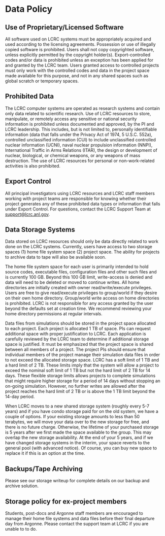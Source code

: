 # Data Policy

## Use of Proprietary/Licensed Software

All software used on LCRC systems must be appropriately acquired and used according to the licensing agreements. Possession or use of illegally copied software is prohibited. Users shall not copy copyrighted software, unless explicitly permitted by the copyright holder(s). Export-controlled codes and/or data is prohibited unless an exception has been applied for and granted by the LCRC team. Users granted access to controlled projects must only work with the controlled codes and data in the project space made available for this purpose, and not in any shared spaces such as global scratch or temporary spaces.

## Prohibited Data

The LCRC computer systems are operated as research systems and contain only data related to scientific research. Use of LCRC resources to store, manipulate, or remotely access any sensitive or national security information is prohibited unless documented and approved, by the PI and LCRC leadership. This includes, but is not limited to, personally identifiable information (data that falls under the Privacy Act of 1974, 5 U.S.C. 552a), controlled unclassified information (CUI) to include unclassified controlled nuclear information (UCNI), naval nuclear propulsion information (NNPI), International Traffic in Arms Relations (ITAR), the design or development of nuclear, biological, or chemical weapons, or any weapons of mass destruction. The use of LCRC resources for personal or non-work-related activities is also prohibited.

## Export Control

All principal investigators using LCRC resources and LCRC staff members working with project teams are responsible for knowing whether their project generates any of these prohibited data types or information that falls under Export Control. For questions, contact the LCRC Support Team at <support@lcrc.anl.gov>.

## Data Storage Systems

Data stored on LCRC resources should only be data directly related to work done on the LCRC systems. Currently, users have access to two storage spaces (1) home file system space (2) project space. The ability for projects to archive data to tape will also be available soon.

The home file system space for each user is primarily intended to hold source codes, executable files, configuration files and other such files and is currently 100 GB. Beyond this 100 GB limit, write-access is denied and data will need to be deleted or moved to continue writes. All home directories are initially created with owner read/write/execute privileges. Users are free to give read/execute privileges to group/world if they desire on their own home directory. Group/world write access on home directories is prohibited. LCRC is not responsible for any access granted by the user beyond the defaults set at creation time. We recommend reviewing your home directory permissions at regular intervals.

Data files from simulations should be stored in the project space allocated to each project. Each project is allocated 1 TB of space. PIs can request additional space with proper justification to LCRC. Each application is carefully reviewed by the LCRC team to determine if additional storage space is justified. It must be emphasized that the project space is shared between all members of a project. The project PIs should ensure that individual members of the project manage their simulation data files in order to not exceed the allocated storage space. LCRC has a soft limit of 1 TB and a hard limit of 2 TB. These limits imply that the system will allow a project to exceed the nominal soft limit of 1 TB but not the hard limit of 2 TB for 14 days. These flexible storage limits allows projects to complete simulations that might require higher storage for a period of 14 days without stopping an on-going simulation. However, no further writes are allowed after the project reaches the hard limit of 2 TB or is above the 1 TB limit beyond the 14-day period.

When LCRC moves to a new shared storage system (roughly every 5-7 years) and if you have condo storage paid for on the old system, we have a couple of options. If your existing storage amounts to less than 50 terabytes, we will move your data over to the new storage for free, and there is no future charge. Otherwise, the lifetime of your purchased storage is 5 years after we first made the space available to the group. This may overlap the new storage availability. At the end of your 5 years, and if we have changed storage systems in the interim, your space reverts to the general pool (with advanced notice). Of course, you can buy new space to replace it if this is an option at the time.

## Backups/Tape Archiving

Please see our storage writeup for complete details on our backup and archive solution.

## Storage policy for ex-project members

Students, post-docs and Argonne staff members are encouraged to manage their home file systems and data files before their final departure day from Argonne. Please contact the support team at LCRC if you are unable to to do.
